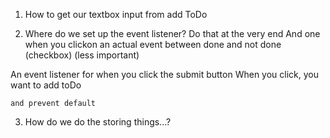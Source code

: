 1. How to get our textbox input from add ToDo 

2. Where do we set up the event listener? 
  Do that at the very end 
  And one when you clickon an actual event between done and not done (checkbox) (less important)

  An event listener for when you click the submit button
    When you click, you want to add toDo

    and prevent default
3. How do we do the storing things...?
